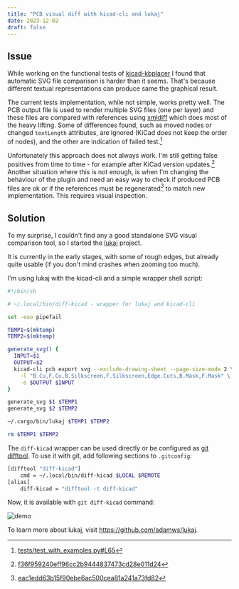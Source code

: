 ```yaml
---
title: "PCB visual diff with kicad-cli and lukaj"
date: 2023-12-02
draft: false
---
```


## Issue

While working on the functional tests of [kicad-kbplacer](https://github.com/adamws/kicad-kbplacer)
I found that automatic SVG file comparison is harder than it seems.
That's because different textual representations can produce same the graphical result.

The current tests implementation, while not simple, works pretty well.
The PCB output file is used to render multiple SVG files (one per layer) and
these files are compared with references using [xmldiff](https://pypi.org/project/xmldiff/)
which does most of the heavy lifting. Some of differences found, such as moved nodes
or changed `textLength` attributes, are ignored (KiCad does not keep the order of nodes),
and the other are indication of failed test.[^1]

Unfortunately this approach does not always work.
I'm still getting false positives from time to time - for example
after KiCad version updates.[^2] Another situation where this is not enough, is when
I'm changing the behaviour of the plugin and need an easy way to check if produced PCB
files are ok or if the references must be regenerated[^3] to match new implementation.
This requires visual inspection.

## Solution

To my surprise, I couldn't find any a good standalone SVG visual comparison tool,
so I started the [lukaj](https://github.com/adamws/lukaj) project.

It is currently in the early stages, with some of rough edges, but already quite usable
(if you don't mind crashes when zooming too much).

I'm using lukaj with the kicad-cli and a simple wrapper shell script:

```sh
#!/bin/sh

# ~/.local/bin/diff-kicad - wrapper for lukaj and kicad-cli

set -euo pipefail

TEMP1=$(mktemp)
TEMP2=$(mktemp)

generate_svg() {
  INPUT=$1
  OUTPUT=$2
  kicad-cli pcb export svg --exclude-drawing-sheet --page-size-mode 2 \
    -l "B.Cu,F.Cu,B.Silkscreen,F.Silkscreen,Edge.Cuts,B.Mask,F.Mask" \
    -o $OUTPUT $INPUT
}

generate_svg $1 $TEMP1
generate_svg $2 $TEMP2

~/.cargo/bin/lukaj $TEMP1 $TEMP2

rm $TEMP1 $TEMP2
```

The `diff-kicad` wrapper can be used directly or be configured
as [git difftool](https://git-scm.com/docs/git-difftool).
To use it with git, add following sections to `.gitconfig`:

```bash
[difftool "diff-kicad"]
    cmd = ~/.local/bin/diff-kicad $LOCAL $REMOTE
[alias]
    diff-kicad = "difftool -t diff-kicad"
```

Now, it is available with `git diff-kicad` command:

![demo](/img/0002/demo.gif)

To learn more about lukaj, visit https://github.com/adamws/lukaj.

[^1]: [tests/test_with_examples.py#L65](https://github.com/adamws/kicad-kbplacer/blob/5857181ff7af8b3f40f596f997a100cc83e31e57/tests/test_with_examples.py#L65)
[^2]: [f36f959240eff96cc2b9444837473cd28e011d24](https://github.com/adamws/kicad-kbplacer/commit/f36f959240eff96cc2b9444837473cd28e011d24)
[^3]: [eac1edd63b15f90ebe6ac500cea81a241a73fd82](https://github.com/adamws/kicad-kbplacer/commit/eac1edd63b15f90ebe6ac500cea81a241a73fd82)
